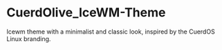 # CuerdOlive_IceWM-Theme
Icewm theme with a minimalist and classic look, inspired by the CuerdOS Linux branding.
